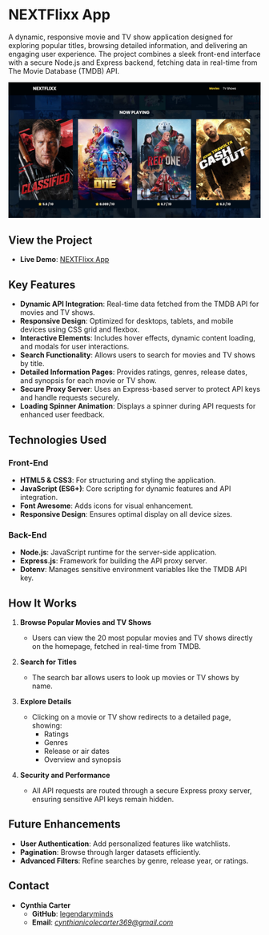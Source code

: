 # NEXTFlixx App

A dynamic, responsive movie and TV show application designed for exploring popular titles, browsing detailed information, and delivering an engaging user experience. The project combines a sleek front-end interface with a secure Node.js and Express backend, fetching data in real-time from The Movie Database (TMDB) API.

![NEXTFlixx App Screenshot](./images/screenshot.png)

## View the Project

- **Live Demo**: [NEXTFlixx App](https://your-deployed-site-link.com)

## Key Features

- **Dynamic API Integration**: Real-time data fetched from the TMDB API for movies and TV shows.
- **Responsive Design**: Optimized for desktops, tablets, and mobile devices using CSS grid and flexbox.
- **Interactive Elements**: Includes hover effects, dynamic content loading, and modals for user interactions.
- **Search Functionality**: Allows users to search for movies and TV shows by title.
- **Detailed Information Pages**: Provides ratings, genres, release dates, and synopsis for each movie or TV show.
- **Secure Proxy Server**: Uses an Express-based server to protect API keys and handle requests securely.
- **Loading Spinner Animation**: Displays a spinner during API requests for enhanced user feedback.

## Technologies Used

### Front-End
- **HTML5 & CSS3**: For structuring and styling the application.
- **JavaScript (ES6+)**: Core scripting for dynamic features and API integration.
- **Font Awesome**: Adds icons for visual enhancement.
- **Responsive Design**: Ensures optimal display on all device sizes.

### Back-End
- **Node.js**: JavaScript runtime for the server-side application.
- **Express.js**: Framework for building the API proxy server.
- **Dotenv**: Manages sensitive environment variables like the TMDB API key.

## How It Works

1. **Browse Popular Movies and TV Shows**  
   - Users can view the 20 most popular movies and TV shows directly on the homepage, fetched in real-time from TMDB.

2. **Search for Titles**  
   - The search bar allows users to look up movies or TV shows by name.

3. **Explore Details**  
   - Clicking on a movie or TV show redirects to a detailed page, showing:
     - Ratings
     - Genres
     - Release or air dates
     - Overview and synopsis

4. **Security and Performance**  
   - All API requests are routed through a secure Express proxy server, ensuring sensitive API keys remain hidden.

## Future Enhancements

- **User Authentication**: Add personalized features like watchlists.
- **Pagination**: Browse through larger datasets efficiently.
- **Advanced Filters**: Refine searches by genre, release year, or ratings.

## Contact

- **Cynthia Carter**  
  - **GitHub**: [legendaryminds](https://github.com/legendaryminds)  
  - **Email**: *cynthianicolecarter369@gmail.com*

